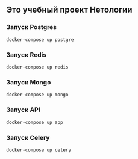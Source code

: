 ## Это учебный проект Нетологии

### Запуск Postgres
```docker-compose up postgre```

### Запуск Redis
```docker-compose up redis```

### Запуск Mongo
```docker-compose up mongo```

### Запуск API
```docker-compose up app```

### Запуск Celery 
```docker-compose up celery```
